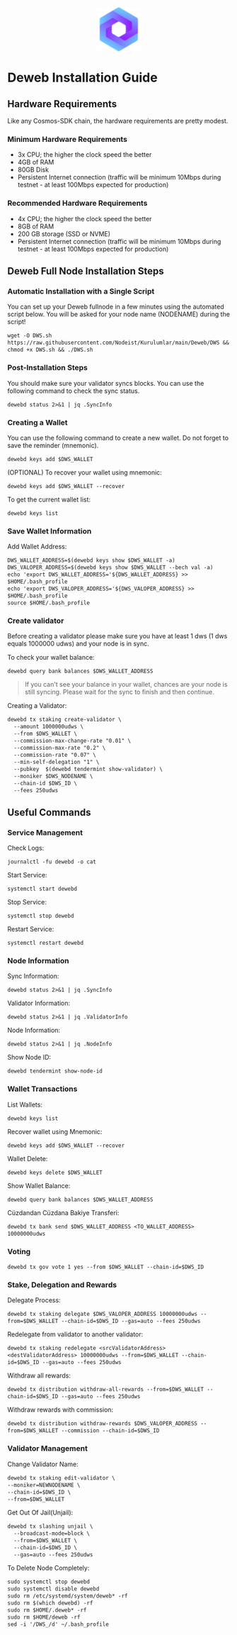 <p align="center">
  <img height="100" height="auto" src="https://raw.githubusercontent.com/Nodeist/Kurulumlar/main/logos/deweb.png">
</p>


# Deweb Installation Guide
## Hardware Requirements
Like any Cosmos-SDK chain, the hardware requirements are pretty modest.

### Minimum Hardware Requirements
  - 3x CPU; the higher the clock speed the better
  - 4GB of RAM
  - 80GB Disk
  - Persistent Internet connection (traffic will be minimum 10Mbps during testnet - at least 100Mbps expected for production)

### Recommended Hardware Requirements
  - 4x CPU; the higher the clock speed the better
  - 8GB of RAM
  - 200 GB storage (SSD or NVME)
  - Persistent Internet connection (traffic will be minimum 10Mbps during testnet - at least 100Mbps expected for production)

## Deweb Full Node Installation Steps
### Automatic Installation with a Single Script
You can set up your Deweb fullnode in a few minutes using the automated script below.
You will be asked for your node name (NODENAME) during the script!

```
wget -O DWS.sh https://raw.githubusercontent.com/Nodeist/Kurulumlar/main/Deweb/DWS && chmod +x DWS.sh && ./DWS.sh
```

### Post-Installation Steps

You should make sure your validator syncs blocks.
You can use the following command to check the sync status.
```
dewebd status 2>&1 | jq .SyncInfo
```

### Creating a Wallet
You can use the following command to create a new wallet. Do not forget to save the reminder (mnemonic).
```
dewebd keys add $DWS_WALLET
```

(OPTIONAL) To recover your wallet using mnemonic:
```
dewebd keys add $DWS_WALLET --recover
```

To get the current wallet list:
```
dewebd keys list
```

### Save Wallet Information
Add Wallet Address:
```
DWS_WALLET_ADDRESS=$(dewebd keys show $DWS_WALLET -a)
DWS_VALOPER_ADDRESS=$(dewebd keys show $DWS_WALLET --bech val -a)
echo 'export DWS_WALLET_ADDRESS='${DWS_WALLET_ADDRESS} >> $HOME/.bash_profile
echo 'export DWS_VALOPER_ADDRESS='${DWS_VALOPER_ADDRESS} >> $HOME/.bash_profile
source $HOME/.bash_profile
```


### Create validator
Before creating a validator please make sure you have at least 1 dws (1 dws equals 1000000 udws) and your node is in sync.

To check your wallet balance:
```
dewebd query bank balances $DWS_WALLET_ADDRESS
```
> If you can't see your balance in your wallet, chances are your node is still syncing. Please wait for the sync to finish and then continue.

Creating a Validator:
```
dewebd tx staking create-validator \
  --amount 1000000udws \
  --from $DWS_WALLET \
  --commission-max-change-rate "0.01" \
  --commission-max-rate "0.2" \
  --commission-rate "0.07" \
  --min-self-delegation "1" \
  --pubkey  $(dewebd tendermint show-validator) \
  --moniker $DWS_NODENAME \
  --chain-id $DWS_ID \
  --fees 250udws
```



## Useful Commands
### Service Management
Check Logs:
```
journalctl -fu dewebd -o cat
```

Start Service:
```
systemctl start dewebd
```

Stop Service:
```
systemctl stop dewebd
```

Restart Service:
```
systemctl restart dewebd
```

### Node Information
Sync Information:
```
dewebd status 2>&1 | jq .SyncInfo
```

Validator Information:
```
dewebd status 2>&1 | jq .ValidatorInfo
```

Node Information:
```
dewebd status 2>&1 | jq .NodeInfo
```

Show Node ID:
```
dewebd tendermint show-node-id
```

### Wallet Transactions
List Wallets:
```
dewebd keys list
```

Recover wallet using Mnemonic:
```
dewebd keys add $DWS_WALLET --recover
```

Wallet Delete:
```
dewebd keys delete $DWS_WALLET
```

Show Wallet Balance:
```
dewebd query bank balances $DWS_WALLET_ADDRESS
```

Cüzdandan Cüzdana Bakiye Transferi:
```
dewebd tx bank send $DWS_WALLET_ADDRESS <TO_WALLET_ADDRESS> 10000000udws
```

### Voting
```
dewebd tx gov vote 1 yes --from $DWS_WALLET --chain-id=$DWS_ID
```

### Stake, Delegation and Rewards
Delegate Process:
```
dewebd tx staking delegate $DWS_VALOPER_ADDRESS 10000000udws --from=$DWS_WALLET --chain-id=$DWS_ID --gas=auto --fees 250udws
```

Redelegate from validator to another validator:
```
dewebd tx staking redelegate <srcValidatorAddress> <destValidatorAddress> 10000000udws --from=$DWS_WALLET --chain-id=$DWS_ID --gas=auto --fees 250udws
```

Withdraw all rewards:
```
dewebd tx distribution withdraw-all-rewards --from=$DWS_WALLET --chain-id=$DWS_ID --gas=auto --fees 250udws
```

Withdraw rewards with commission:
```
dewebd tx distribution withdraw-rewards $DWS_VALOPER_ADDRESS --from=$DWS_WALLET --commission --chain-id=$DWS_ID
```

### Validator Management
Change Validator Name:
```
dewebd tx staking edit-validator \
--moniker=NEWNODENAME \
--chain-id=$DWS_ID \
--from=$DWS_WALLET
```

Get Out Of Jail(Unjail):
```
dewebd tx slashing unjail \
  --broadcast-mode=block \
  --from=$DWS_WALLET \
  --chain-id=$DWS_ID \
  --gas=auto --fees 250udws
```

To Delete Node Completely:
```
sudo systemctl stop dewebd
sudo systemctl disable dewebd
sudo rm /etc/systemd/system/deweb* -rf
sudo rm $(which dewebd) -rf
sudo rm $HOME/.deweb* -rf
sudo rm $HOME/deweb -rf
sed -i '/DWS_/d' ~/.bash_profile
```
